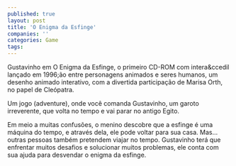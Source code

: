 ```yaml
---
published: true
layout: post
title: 'O Enigma da Esfinge'
companies: ''
categories: Game
tags: 
---
```

Gustavinho em O Enigma da Esfinge, o primeiro CD-ROM com intera&ccedil lançado em 1996;ão entre personagens animados e seres humanos, um desenho animado interativo, com a divertida participação de Marisa Orth, no papel de Cleópatra.




Um jogo (adventure), onde você comanda Gustavinho, um garoto irreverente, que volta no tempo e vai parar no antigo Egito. 




Em meio a muitas confusões, o menino descobre que a esfinge é uma máquina do tempo, e através dela, ele pode voltar para sua casa. Mas... outras pessoas também pretendem viajar no tempo. Gustavinho terá que enfrentar muitos desafios e solucionar muitos problemas, ele conta com sua ajuda para desvendar o enigma da esfinge.


